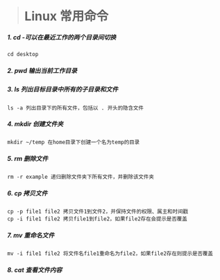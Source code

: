 > # Linux 常用命令

##### 1. cd -可以在最近工作的两个目录间切换
``` linux
cd desktop
```
##### 2. pwd 输出当前工作目录
##### 3. ls  列出目标目录中所有的子目录和文件
``` linux
ls -a 列出目录下的所有文件，包括以 . 开头的隐含文件
```
##### 4. mkdir 创建文件夹
``` linux
mkdir ~/temp 在home目录下创建一个名为temp的目录
```
##### 5. rm 删除文件
``` linux
rm -r example 递归删除文件夹下所有文件，并删除该文件夹
```
##### 6. cp 拷贝文件
``` linux
cp -p file1 file2 拷贝文件1到文件2，并保持文件的权限、属主和时间戳
cp -i file1 file2 拷贝file1到file2，如果file2存在会提示是否覆盖
```
##### 7. mv 重命名文件
``` linux
mv -i file1 file2 将文件名file1重命名为file2，如果file2存在则提示是否覆盖
```
##### 8. cat 查看文件内容